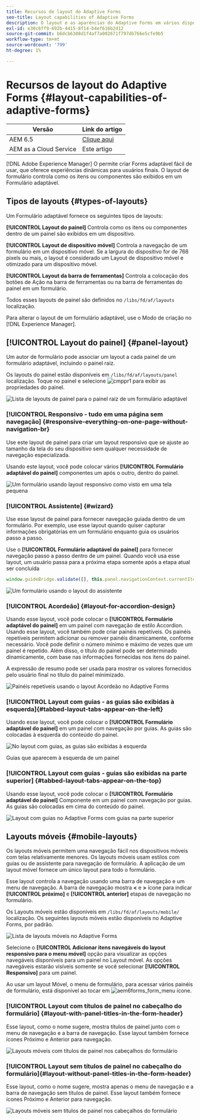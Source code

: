 ```yaml
---
title: Recursos de layout do Adaptive Forms
seo-title: Layout capabilities of Adaptive Forms
description: O layout e as aparências do Adaptive Forms em vários dispositivos são regidos pelas configurações de layout. Entenda os vários layouts e como aplicá-los.
exl-id: e30c6ff9-692b-4415-8f14-b4ef616b2d12
source-git-commit: b6dcb6308d1f4af7a002671f797db766e5cfe9b5
workflow-type: tm+mt
source-wordcount: '799'
ht-degree: 1%

---
```


# Recursos de layout do Adaptive Forms {#layout-capabilities-of-adaptive-forms}

| Versão | Link do artigo |
| -------- | ---------------------------- |
| AEM 6.5 | [Clique aqui](https://experienceleague.adobe.com/docs/experience-manager-65/forms/adaptive-forms-basic-authoring/layout-capabilities-adaptive-forms.html) |
| AEM as a Cloud Service | Este artigo |

[!DNL Adobe Experience Manager] O permite criar Forms adaptável fácil de usar, que oferece experiências dinâmicas para usuários finais. O layout de formulário controla como os itens ou componentes são exibidos em um Formulário adaptável.

<!-- ## Prerequisite knowledge {#prerequisite-knowledge}

Before learning about the different layout capabilities of Adaptive Forms, read [Introduction to authoring forms](introduction-forms-authoring.md) to know more about Adaptive Forms. -->

## Tipos de layouts {#types-of-layouts}

Um Formulário adaptável fornece os seguintes tipos de layouts:

**[!UICONTROL Layout do painel]** Controla como os itens ou componentes dentro de um painel são exibidos em um dispositivo.

**[!UICONTROL Layout de dispositivo móvel]** Controla a navegação de um formulário em um dispositivo móvel. Se a largura do dispositivo for de 768 pixels ou mais, o layout é considerado um Layout de dispositivo móvel e otimizado para um dispositivo móvel.

**[!UICONTROL Layout da barra de ferramentas]** Controla a colocação dos botões de Ação na barra de ferramentas ou na barra de ferramentas do painel em um formulário.

Todos esses layouts de painel são definidos no `/libs/fd/af/layouts` localização.

Para alterar o layout de um formulário adaptável, use o Modo de criação no [!DNL Experience Manager].

## [!UICONTROL Layout do painel] {#panel-layout}

Um autor de formulário pode associar um layout a cada painel de um formulário adaptável, incluindo o painel raiz.

Os layouts do painel estão disponíveis em `/libs/fd/af/layouts/panel` localização. Toque no painel e selecione ![cmppr1](assets/configure-icon.svg) para exibir as propriedades do painel.

![Lista de layouts de painel para o painel raiz de um formulário adaptável](assets/layouts.png)

### [!UICONTROL Responsivo - tudo em uma página sem navegação] {#responsive-everything-on-one-page-without-navigation-br}

Use este layout de painel para criar um layout responsivo que se ajuste ao tamanho da tela do seu dispositivo sem qualquer necessidade de navegação especializada.

Usando este layout, você pode colocar vários **[!UICONTROL Formulário adaptável do painel]** componentes um após o outro, dentro do painel.

![Um formulário usando layout responsivo como visto em uma tela pequena](assets/responsive-layout.png)

### [!UICONTROL Assistente] {#wizard}

Use esse layout de painel para fornecer navegação guiada dentro de um formulário. Por exemplo, use esse layout quando quiser capturar informações obrigatórias em um formulário enquanto guia os usuários passo a passo.

Use o **[!UICONTROL Formulário adaptável do painel]** para fornecer navegação passo a passo dentro de um painel. Quando você usa esse layout, um usuário passa para a próxima etapa somente após a etapa atual ser concluída

```javascript
window.guideBridge.validate([], this.panel.navigationContext.currentItem.somExpression)
```

![Um formulário usando o layout do assistente](assets/wizard-layout2.png)

### [!UICONTROL Acordeão] {#layout-for-accordion-design}

Usando esse layout, você pode colocar o **[!UICONTROL Formulário adaptável do painel]** em um painel com navegação de estilo Accordion. Usando esse layout, você também pode criar painéis repetíveis. Os painéis repetíveis permitem adicionar ou remover painéis dinamicamente, conforme necessário. Você pode definir o número mínimo e máximo de vezes que um painel é repetido. Além disso, o título do painel pode ser determinado dinamicamente, com base nas informações fornecidas nos itens do painel.

A expressão de resumo pode ser usada para mostrar os valores fornecidos pelo usuário final no título do painel minimizado.

![Painéis repetíveis usando o layout Acordeão no Adaptive Forms](assets/accordion-layout.png)

### [!UICONTROL Layout com guias - as guias são exibidas à esquerda]{#tabbed-layout-tabs-appear-on-the-left}

Usando esse layout, você pode colocar o **[!UICONTROL Formulário adaptável do painel]** em um painel com navegação por guias. As guias são colocadas à esquerda do conteúdo do painel.

![No layout com guias, as guias são exibidas à esquerda](assets/tabs-on-left.png)

Guias que aparecem à esquerda de um painel

### [!UICONTROL Layout com guias - guias são exibidas na parte superior] {#tabbed-layout-tabs-appear-on-the-top}

Usando esse layout, você pode colocar o **[!UICONTROL Formulário adaptável do painel]** Componente em um painel com navegação por guias. As guias são colocadas em cima do conteúdo do painel.

![Layout com guias no Adaptive Forms com guias na parte superior](assets/tabs-on-top.png)

## Layouts móveis {#mobile-layouts}

Os layouts móveis permitem uma navegação fácil nos dispositivos móveis com telas relativamente menores. Os layouts móveis usam estilos com guias ou de assistente para navegação de formulário. A aplicação de um layout móvel fornece um único layout para todo o formulário.

Esse layout controla a navegação usando uma barra de navegação e um menu de navegação. A barra de navegação mostra **&lt;** e **>** ícone para indicar **[!UICONTROL próximo]** e **[!UICONTROL anterior]** etapas de navegação no formulário.

Os Layouts móveis estão disponíveis em `/libs/fd/af/layouts/mobile/` localização. Os seguintes layouts móveis estão disponíveis no Adaptive Forms, por padrão.

![Lista de layouts móveis no Adaptive Forms](assets/mobile-navigation.png)

Selecione o **[!UICONTROL Adicionar itens navegáveis do layout responsivo para o menu móvel]** opção para visualizar as opções navegáveis disponíveis para um painel no Layout móvel. As opções navegáveis estarão visíveis somente se você selecionar **[!UICONTROL Responsivo]** para um painel.

Ao usar um layout Móvel, o menu de formulário, para acessar vários painéis de formulário, está disponível ao tocar em ![aem6forms_form_menu](assets/rail-icon.svg) ícone.

### [!UICONTROL Layout com títulos de painel no cabeçalho do formulário] {#layout-with-panel-titles-in-the-form-header}

Esse layout, como o nome sugere, mostra títulos de painel junto com o menu de navegação e a barra de navegação. Esse layout também fornece ícones Próximo e Anterior para navegação.

![Layouts móveis com títulos de painel nos cabeçalhos do formulário](assets/mobile-layout1.png)

### [!UICONTROL Layout sem títulos de painel no cabeçalho do formulário]{#layout-without-panel-titles-in-the-form-header}

Esse layout, como o nome sugere, mostra apenas o menu de navegação e a barra de navegação sem títulos de painel. Esse layout também fornece ícones Próximo e Anterior para navegação.

![Layouts móveis sem títulos de painel nos cabeçalhos do formulário](assets/mobile-layout2.png)

<!-- ## Toolbar layouts {#toolbar-layouts}

A Toolbar Layout controls positioning and display of any action buttons that you add to your Adaptive Forms. The layout can be added at a form level or at a panel level.

![A list of Toolbar Layouts in Adaptive Forms to control layout of buttons](assets/toolbar-layouts.png)

A list of Toolbar Layouts in Adaptive Forms

Toolbar layouts are available at `/libs/fd/af/layouts/toolbar` location. Adaptive Forms provide the following Toolbar Layouts, by default.

### [!UICONTROL Default layout for toolbar] {#default-layout-for-toolbar}

This layout is selected as the default layout when you add any action buttons in an Adaptive Form. Selecting this layout displays the same layout for both, desktop and mobile devices.

Also, you can add multiple toolbars containing action buttons configured with this layout. An action button is associated with a form control. You can configure the toolbars to be before or after a panel.

![Default view for toolbar](assets/toolbar_layout_default.png)

Default view for toolbar

### [!UICONTROL Mobile fixed layout for toolbar] {#mobile-fixed-layout-for-toolbar}

Select this layout to provide alternate layouts for desktop and mobile devices.

For the desktop layout, you can add Action buttons using some specific labels. Only one toolbar can be configured with this layout. If more than one toolbar is configured with this layout, there is an overlap for mobile devices and only one toolbar is visible. For example, you can have a toolbar at the bottom or the top of the form, or, after or before panels in the form.

For the Mobile layout, you can add action buttons using icons.

![Mobile fixed layout for toolbar](assets/toolbar_layout_mobile_fixed.png)

Mobile fixed layout for toolbar-->
